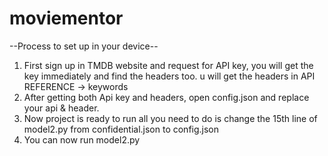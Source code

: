 # moviementor
--Process to set up in your device--
  1. First sign up in TMDB website and request for API key, you will get the key immediately and find the headers too. u will get the headers in API REFERENCE -> keywords
  2. After getting both Api key and headers, open config.json and replace your api & header.
  3. Now project is ready to run all you need to do is change the 15th line of model2.py from confidential.json to config.json
  4. You can now run model2.py 
